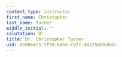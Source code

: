 ```yaml
---
content_type: instructor
first_name: Christopher
last_name: Turner
middle_initial: ''
salutation: Dr.
title: Dr. Christopher Turner
uid: 0a90e4c5-5f99-646e-cbfc-402250d8aba5
---
```

